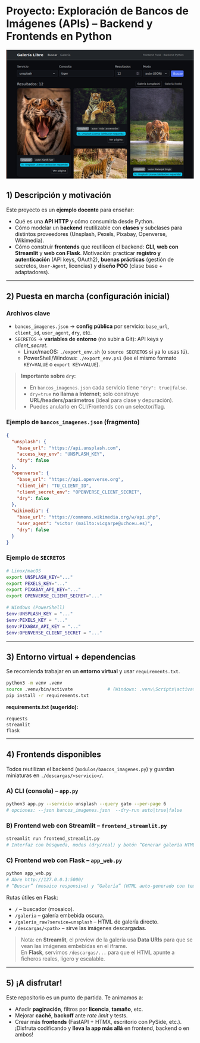 # Proyecto: Exploración de Bancos de Imágenes (APIs) – Backend y Frontends en Python

![Vista del frontend Flask (dark, mosaico)](screenshot/scr_s_flask.png)

## 1) Descripción y motivación
Este proyecto es un **ejemplo docente** para enseñar:
- Qué es una **API HTTP** y cómo consumirla desde Python.
- Cómo modelar un **backend** reutilizable con **clases** y subclases para distintos proveedores (Unsplash, Pexels, Pixabay, Openverse, Wikimedia).
- Cómo construir **frontends** que reutilicen el backend: **CLI**, **web con Streamlit** y **web con Flask**.
Motivación: practicar **registro y autenticación** (API keys, OAuth2), **buenas prácticas** (gestión de secretos, `User-Agent`, licencias) y **diseño POO** (clase base + adaptadores).

---

## 2) Puesta en marcha (configuración inicial)
### Archivos clave
- `bancos_imagenes.json` → **config pública** por servicio: `base_url`, `client_id`, `user_agent`, `dry`, etc.
- `SECRETOS` → **variables de entorno** (no subir a Git): API keys y *client_secret*.
  - Linux/macOS: `./export_env.sh` (o `source SECRETOS` si ya lo usas tú).
  - PowerShell/Windows: `./export_env.ps1` (lee el mismo formato `KEY=VALUE` o `export KEY=VALUE`).

> **Importante sobre `dry`:**  
> - En `bancos_imagenes.json` cada servicio tiene `"dry": true|false`.  
> - `dry=true` **no llama a Internet**; solo construye **URL/headers/parámetros** (ideal para clase y depuración).  
> - Puedes anularlo en CLI/Frontends con un selector/flag.

### Ejemplo de `bancos_imagenes.json` (fragmento)
```json
{
  "unsplash": {
    "base_url": "https://api.unsplash.com",
    "access_key_env": "UNSPLASH_KEY",
    "dry": false
  },
  "openverse": {
    "base_url": "https://api.openverse.org",
    "client_id": "TU_CLIENT_ID",
    "client_secret_env": "OPENVERSE_CLIENT_SECRET",
    "dry": false
  },
  "wikimedia": {
    "base_url": "https://commons.wikimedia.org/w/api.php",
    "user_agent": "victor (mailto:vicgarpe@uchceu.es)",
    "dry": false
  }
}
```

### Ejemplo de `SECRETOS`
```bash
# Linux/macOS
export UNSPLASH_KEY="..."
export PEXELS_KEY="..."
export PIXABAY_API_KEY="..."
export OPENVERSE_CLIENT_SECRET="..."
```
```powershell
# Windows (PowerShell)
$env:UNSPLASH_KEY = "..."
$env:PEXELS_KEY = "..."
$env:PIXABAY_API_KEY = "..."
$env:OPENVERSE_CLIENT_SECRET = "..."
```

---

## 3) Entorno virtual + dependencias
Se recomienda trabajar en un **entorno virtual** y usar `requirements.txt`.

```bash
python3 -m venv .venv
source .venv/bin/activate             # (Windows: .venv\Scripts\activate)
pip install -r requirements.txt
```

**requirements.txt (sugerido):**
```
requests
streamlit
flask
```

---

## 4) Frontends disponibles
Todos reutilizan el backend (`modulos/bancos_imagenes.py`) y guardan miniaturas en `./descargas/<servicio>/`.

### A) CLI (consola) – `app.py`
```bash
python3 app.py --servicio unsplash --query gato --per-page 6
# opciones: --json bancos_imagenes.json  --dry-run auto|true|false
```

### B) Frontend web con **Streamlit** – `frontend_streamlit.py`
```bash
streamlit run frontend_streamlit.py
# Interfaz con búsqueda, modos (dry/real) y botón “Generar galería HTML” (preview embebido)
```

### C) Frontend web con **Flask** – `app_web.py`
```bash
python app_web.py
# Abre http://127.0.0.1:5000/
# “Buscar” (mosaico responsive) y “Galería” (HTML auto-generado con tema dark en un iframe)
```
Rutas útiles en Flask:
- `/` – buscador (mosaico).
- `/galeria` – galería embebida oscura.
- `/galeria_raw?service=unsplash` – HTML de galería directo.
- `/descargas/<path>` – sirve las imágenes descargadas.

> Nota: en **Streamlit**, el preview de la galería usa **Data URIs** para que se vean las imágenes embebidas en el iframe.  
> En **Flask**, servimos `/descargas/...` para que el HTML apunte a ficheros reales, ligero y escalable.

---

## 5) ¡A disfrutar!
Este repositorio es un punto de partida. Te animamos a:
- Añadir **paginación**, filtros por **licencia**, **tamaño**, etc.
- Mejorar **caché**, **backoff** ante *rate limit* y tests.
- Crear más **frontends** (FastAPI + HTMX, escritorio con PySide, etc.).  
¡Disfruta codificando y **lleva la app más allá** en frontend, backend o en ambos!
